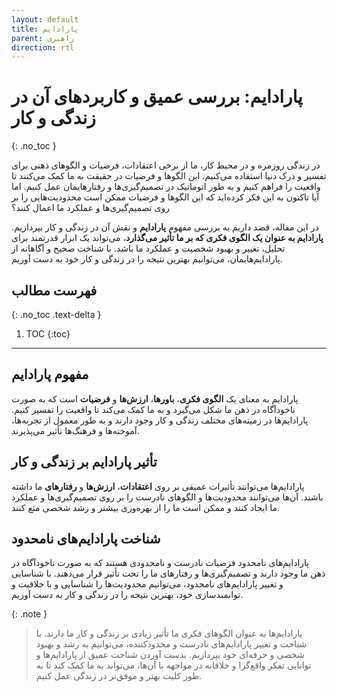 ```yaml
---
layout: default
title: پارادایم
parent: راهبری
direction: rtl
---
```


# پارادایم: بررسی عمیق و کاربردهای آن در زندگی و کار
{: .no_toc }

در زندگی روزمره و در محیط کار، ما از برخی اعتقادات، فرضیات و الگوهای ذهنی برای تفسیر و درک دنیا استفاده می‌کنیم. این الگوها و فرضیات در حقیقت به ما کمک می‌کنند تا واقعیت را فراهم کنیم و به طور اتوماتیک در تصمیم‌گیری‌ها و رفتارهایمان عمل کنیم. اما آیا تاکنون به این فکر کرده‌اید که این الگوها و فرضیات ممکن است محدودیت‌هایی را بر روی تصمیم‌گیری‌ها و عملکرد ما اعمال کنند؟

در این مقاله، قصد داریم به بررسی مفهوم **پارادایم** و نقش آن در زندگی و کار بپردازیم. **پارادایم به عنوان یک الگوی فکری که بر ما تأثیر می‌گذارد**، می‌تواند یک ابزار قدرتمند برای تحلیل، تغییر و بهبود شخصیت و عملکرد ما باشد. با شناخت صحیح و آگاهانه از پارادایم‌هایمان، می‌توانیم بهترین نتیجه را در زندگی و کار خود به دست آوریم.

## فهرست مطالب
{: .no_toc .text-delta }

1. TOC
{:toc}
---

## مفهوم پارادایم
پارادایم به معنای یک **الگوی فکری**، **باورها**، **ارزش‌ها** و **فرضیات** است که به صورت ناخودآگاه در ذهن ما شکل می‌گیرد و به ما کمک می‌کند تا واقعیت را تفسیر کنیم. پارادایم‌ها در زمینه‌های مختلف زندگی و کار وجود دارند و به طور معمول از تجربه‌ها، آموخته‌ها و فرهنگ‌ها تأثیر می‌پذیرند.

## تأثیر پارادایم بر زندگی و کار
پارادایم‌ها می‌توانند تأثیرات عمیقی بر روی **اعتقادات**، **ارزش‌ها** و **رفتارهای** ما داشته باشند. آن‌ها می‌توانند محدودیت‌ها و الگوهای نادرست را بر روی تصمیم‌گیری‌ها و عملکرد ما ایجاد کنند و ممکن است ما را از بهره‌وری بیشتر و رشد شخصی منع کنند.

## شناخت پارادایم‌های نامحدود
پارادایم‌های نامحدود فرضیات نادرست و نامحدودی هستند که به صورت ناخودآگاه در ذهن ما وجود دارند و تصمیم‌گیری‌ها و رفتارهای ما را تحت تأثیر قرار می‌دهند. با شناسایی و تغییر پارادایم‌های نامحدود، می‌توانیم محدودیت‌ها را شناسایی و با خلاقیت و توانمندسازی خود، بهترین نتیجه را در زندگی و کار به دست آوریم.

{: .note }
> پارادایم‌ها به عنوان الگوهای فکری ما تأثیر زیادی بر زندگی و کار ما دارند. با شناخت و تغییر پارادایم‌های نادرست و محدودکننده، می‌توانیم به رشد و بهبود شخصی و حرفه‌ای خود بپردازیم. بدست آوردن شناخت عمیق از پارادایم‌ها و توانایی تفکر واقع‌گرا و خلاقانه در مواجهه با آن‌ها، می‌تواند به ما کمک کند تا به طور کلیت بهتر و موفق‌تر در زندگی عمل کنیم.

